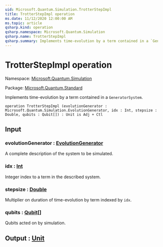 ```yaml
---
uid: Microsoft.Quantum.Simulation.TrotterStepImpl
title: TrotterStepImpl operation
ms.date: 11/12/2020 12:00:00 AM
ms.topic: article
qsharp.kind: operation
qsharp.namespace: Microsoft.Quantum.Simulation
qsharp.name: TrotterStepImpl
qsharp.summary: Implements time-evolution by a term contained in a `GeneratorSystem`.
---
```


# TrotterStepImpl operation

Namespace: [Microsoft.Quantum.Simulation](xref:Microsoft.Quantum.Simulation)

Package: [Microsoft.Quantum.Standard](https://nuget.org/packages/Microsoft.Quantum.Standard)


Implements time-evolution by a term contained in a `GeneratorSystem`.

```qsharp
operation TrotterStepImpl (evolutionGenerator : Microsoft.Quantum.Simulation.EvolutionGenerator, idx : Int, stepsize : Double, qubits : Qubit[]) : Unit is Adj + Ctl
```


## Input

### evolutionGenerator : [EvolutionGenerator](xref:Microsoft.Quantum.Simulation.EvolutionGenerator)

A complete description of the system to be simulated.


### idx : [Int](xref:microsoft.quantum.lang-ref.int)

Integer index to a term in the described system.


### stepsize : [Double](xref:microsoft.quantum.lang-ref.double)

Multiplier on duration of time-evolution by term indexed by `idx`.


### qubits : [Qubit](xref:microsoft.quantum.lang-ref.qubit)[]

Qubits acted on by simulation.



## Output : [Unit](xref:microsoft.quantum.lang-ref.unit)

